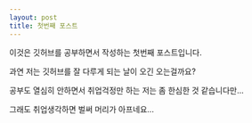 ```yaml
---
layout: post
title: 첫번째 포스트
---
```


이것은 깃허브를 공부하면서 작성하는 첫번째 포스트입니다.

과연 저는 깃허브를 잘 다루게 되는 날이 오긴 오는걸까요?

공부도 열심히 안하면서 취업걱정만 하는 저는 좀 한심한 것 같습니다만...

그래도 취업생각하면 벌써 머리가 아프네요...
